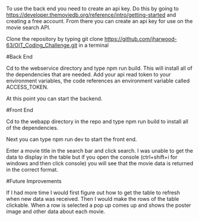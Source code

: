 To use the back end you need to create an api key. Do this by going to https://developer.themoviedb.org/reference/intro/getting-started and creating a free account. From there you can create an api key for use on the movie search API.

Clone the repository by typing git clone https://github.com/jharwood-63/OIT_Coding_Challenge.git in a terminal

#Back End

Cd to the webservice directory and type npm run build. This will install all of the dependencies that are needed. Add your api read token to your environment variables, the code references an environment variable called ACCESS_TOKEN.

At this point you can start the backend.

#Front End

Cd to the webapp directory in the repo and type npm run build to install all of the dependencies. 

Next you can type npm run dev to start the front end. 

Enter a movie title in the search bar and click search. I was unable to get the data to display in the table but
if you open the console (ctrl+shift+i for windows and then click console) you will see that the movie data is returned in the correct format.

#Future Improvements

If I had more time I would first figure out how to get the table to refresh when new data was received. Then I would make the rows of the table clickable. When a row is selected a pop up comes up and shows the poster image and other data about each movie.

